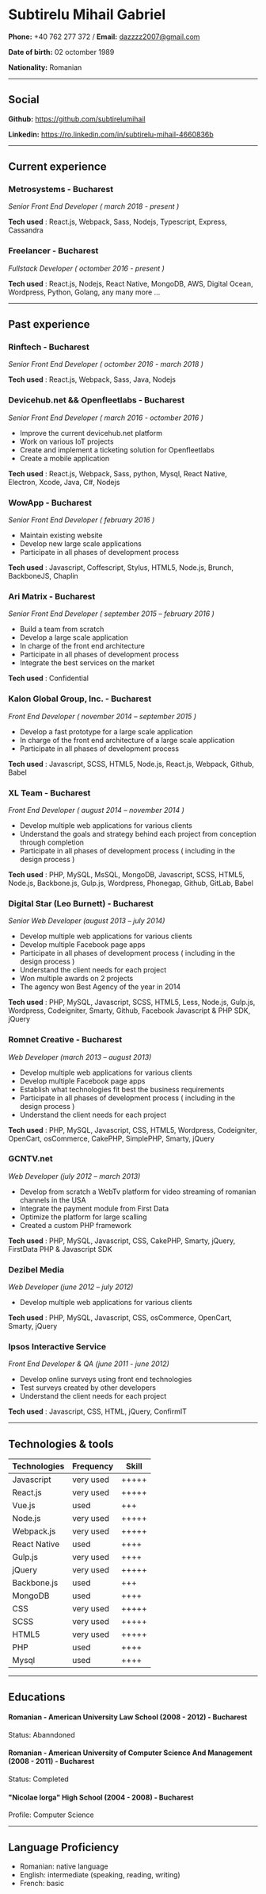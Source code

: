 # Subtirelu Mihail Gabriel


**Phone:** +40 762 277 372 / **Email:** dazzzz2007@gmail.com

**Date of birth:** 02 octomber 1989

**Nationality:** Romanian

---

Social
---

**Github:** https://github.com/subtirelumihail

**Linkedin:** https://ro.linkedin.com/in/subtirelu-mihail-4660836b

---

Current experience
----

### Metrosystems - Bucharest

*Senior Front End Developer ( march 2018 - present )*

**Tech used** : React.js, Webpack, Sass, Nodejs, Typescript, Express, Cassandra

### Freelancer - Bucharest

*Fullstack Developer ( octomber 2016 - present )*

**Tech used** : React.js, Nodejs, React Native, MongoDB, AWS, Digital Ocean, Wordpress, Python, Golang, any many more ...

---

Past experience
----

### Rinftech - Bucharest

*Senior Front End Developer ( octomber 2016 - march 2018 )*

**Tech used** : React.js, Webpack, Sass, Java, Nodejs

### Devicehub.net && Openfleetlabs - Bucharest
*Senior Front End Developer ( march 2016 - octomber 2016 )*

- Improve the current devicehub.net platform
- Work on various IoT projects
- Create and implement a ticketing solution for Openfleetlabs
- Create a mobile application

**Tech used** : React.js, Webpack, Sass, python, Mysql, React Native, Electron, Xcode, Java, C#, Nodejs

### WowApp - Bucharest
*Senior Front End Developer ( february 2016 )*

- Maintain existing website
- Develop new large scale applications
- Participate in all phases of development process

**Tech used** : Javascript, Coffescript, Stylus, HTML5, Node.js, Brunch, BackboneJS, Chaplin

### Ari Matrix - Bucharest
*Senior Front End Developer ( september 2015 – february 2016 )*

- Build a team from scratch
- Develop a large scale application
- In charge of the front end architecture
- Participate in all phases of development process
- Integrate the best services on the market

**Tech used** : Confidential

### Kalon Global Group, Inc. - Bucharest
*Front End Developer ( november 2014 – september 2015 )*

- Develop a fast prototype for a large scale application
- In charge of the front end architecture of a large scale application
- Participate in all phases of development process

**Tech used** : Javascript, SCSS, HTML5, Node.js, React.js, Webpack, Github, Babel


### XL Team - Bucharest
*Front End Developer ( august 2014 – november 2014 )*

- Develop multiple web applications for various clients
- Understand the goals and strategy behind each project from conception through completion
- Participate in all phases of development process ( including in the design process )

**Tech used** : PHP, MySQL, MsSQL, MongoDB, Javascript, SCSS, HTML5, Node.js, Backbone.js, Gulp.js, Wordpress, Phonegap, Github, GitLab, Babel


###  Digital Star (Leo Burnett) - Bucharest
*Senior Web Developer (august 2013 – july 2014)*

- Develop multiple web applications for various clients
- Develop multiple Facebook page apps
- Participate in all phases of development process ( including in the design process )
- Understand the client needs for each project
- Won multiple awards on 2 projects
- The agency won Best Agency of the year in 2014

**Tech used** : PHP, MySQL, Javascript, SCSS, HTML5, Less, Node.js, Gulp.js, Wordpress, Codeigniter, Smarty, Github, Facebook Javascript & PHP SDK, jQuery


### Romnet Creative - Bucharest
*Web Developer (march 2013 – august 2013)*

- Develop multiple web applications for various clients
- Develop multiple Facebook page apps
- Establish what technologies fit best the business requirements
- Participate in all phases of development process ( including in the design process )
- Understand the client needs for each project

**Tech used** : PHP, MySQL, Javascript, CSS, HTML5, Wordpress, Codeigniter, OpenCart, osCommerce, CakePHP, SimplePHP, Smarty, jQuery


### GCNTV.net
*Web Developer (july 2012 – march 2013)*

- Develop from scratch a WebTv platform for video streaming of romanian channels in the USA
- Integrate the payment module from First Data
- Optimize the platform for large scalling
- Created a custom PHP framework

**Tech used** : PHP, MySQL, Javascript, CSS, CakePHP, Smarty, jQuery, FirstData PHP & Javascript SDK


###  Dezibel Media
*Web Developer (june 2012 – july 2012)*

- Develop multiple web applications for various clients

**Tech used** : PHP, MySQL, Javascript, CSS, osCommerce, OpenCart, Smarty, jQuery


### Ipsos Interactive Service
*Front End Developer & QA (june 2011 - june 2012)*

- Develop online surveys using front end technologies
- Test surveys created by other developers
- Understand the client needs for each project

**Tech used** : Javascript, CSS, HTML, jQuery, ConfirmIT

---

Technologies & tools
---

| Technologies  | Frequency     | Skill |
| ------------- |-------------  | ----- |
| Javascript    | very used     | +++++ |
| React.js      | very used     | +++++ |
| Vue.js        | used          | +++ |
| Node.js       | very used     | +++++ |
| Webpack.js    | very used     | +++++ |
| React Native  | used          | ++++  |
| Gulp.js       | very used     | ++++  |
| jQuery        | very used     | +++++ |
| Backbone.js   | used          | +++   |
| MongoDB       | used          | ++++  |
| CSS           | very used     | +++++ |
| SCSS          | very used     | +++++ |
| HTML5         | very used     | +++++ |
| PHP           | used          | ++++  |
| Mysql         | used          | ++++  |

---

Educations
---

#### Romanian - American University Law School (2008 - 2012) - Bucharest
Status: Abanndoned

#### Romanian - American University of Computer Science And Management (2008 - 2011) - Bucharest
Status: Completed



#### "Nicolae Iorga" High School (2004 - 2008) - Bucharest
Profile: Computer Science

---

Language Proficiency
---

- Romanian: native language
- English: intermediate (speaking, reading, writing)
- French: basic
